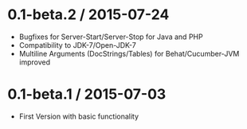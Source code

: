 0.1-beta.2 / 2015-07-24
===================
  * Bugfixes for Server-Start/Server-Stop for Java and PHP
  * Compatibility to JDK-7/Open-JDK-7
  * Multiline Arguments (DocStrings/Tables) for Behat/Cucumber-JVM improved

0.1-beta.1 / 2015-07-03
===================

  * First Version with basic functionality